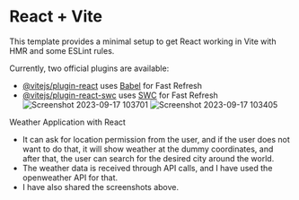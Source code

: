# React + Vite

This template provides a minimal setup to get React working in Vite with HMR and some ESLint rules.

Currently, two official plugins are available:

- [@vitejs/plugin-react](https://github.com/vitejs/vite-plugin-react/blob/main/packages/plugin-react/README.md) uses [Babel](https://babeljs.io/) for Fast Refresh
- [@vitejs/plugin-react-swc](https://github.com/vitejs/vite-plugin-react-swc) uses [SWC](https://swc.rs/) for Fast Refresh
![Screenshot 2023-09-17 103701](https://github.com/gurjas936/React-WeatherApp/assets/114317283/07d2679b-915b-416e-b3bc-3838444823e2)
![Screenshot 2023-09-17 103405](https://github.com/gurjas936/React-WeatherApp/assets/114317283/8cce07bb-8ead-4eec-bcb3-db3fced86a45)

Weather Application with React
- It can ask for location permission from the user, and if the user does not want to do that, it will show weather at the dummy coordinates, and after that, the user can search for the desired city around the world.
- The weather data is received through API calls, and I have used the openweather API for that.
- I have also shared the screenshots above.
